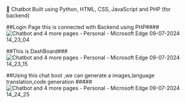 🤖 Chatbot 
Built using Python, HTML, CSS, JavaScript and PHP (for backend)

##Login Page this is connected with Backend using PHP####
![Chatbot and 4 more pages - Personal - Microsoft​ Edge 09-07-2024 14_23_04](https://github.com/user-attachments/assets/a3016621-eda6-4ab1-9473-d616e3c50602)

##This is DashBoard###
![Chatbot and 4 more pages - Personal - Microsoft​ Edge 09-07-2024 14_23_15](https://github.com/user-attachments/assets/3a0329c2-7e93-4b39-a3a1-1ffdb1a339a2)

##Using this chat boot ,we can generate a images,language translation,code generation #####
![Chatbot and 4 more pages - Personal - Microsoft​ Edge 09-07-2024 14_24_25](https://github.com/user-attachments/assets/1bd9e571-9be0-4348-9b02-0de669b14204)
